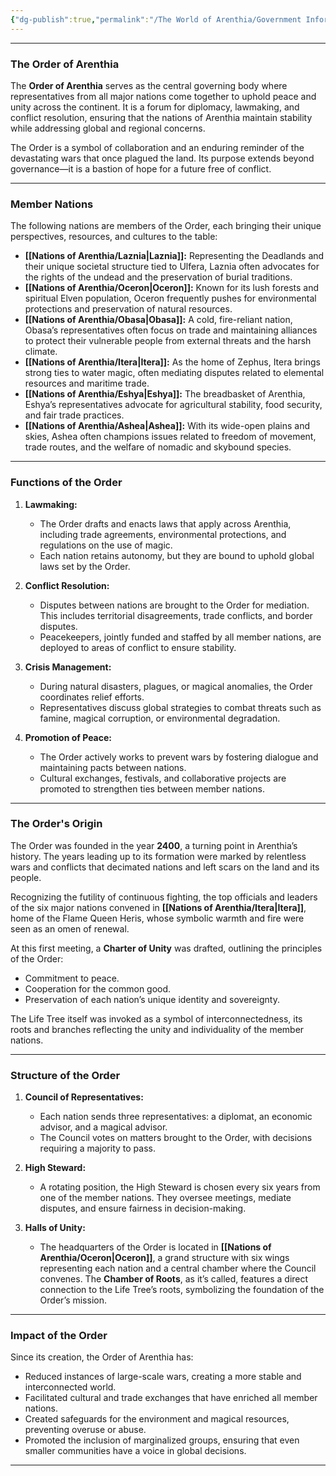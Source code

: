 ```yaml
---
{"dg-publish":true,"permalink":"/The World of Arenthia/Government Information/the Order of Arenthia/"}
---
```



---

### **The Order of Arenthia**

The **Order of Arenthia** serves as the central governing body where representatives from all major nations come together to uphold peace and unity across the continent. It is a forum for diplomacy, lawmaking, and conflict resolution, ensuring that the nations of Arenthia maintain stability while addressing global and regional concerns.  

The Order is a symbol of collaboration and an enduring reminder of the devastating wars that once plagued the land. Its purpose extends beyond governance—it is a bastion of hope for a future free of conflict.

---

### **Member Nations**  

The following nations are members of the Order, each bringing their unique perspectives, resources, and cultures to the table:  

- **[[Nations of Arenthia/Laznia\|Laznia]]:** Representing the Deadlands and their unique societal structure tied to Ulfera, Laznia often advocates for the rights of the undead and the preservation of burial traditions.  
- **[[Nations of Arenthia/Oceron\|Oceron]]:** Known for its lush forests and spiritual Elven population, Oceron frequently pushes for environmental protections and preservation of natural resources.  
- **[[Nations of Arenthia/Obasa\|Obasa]]:** A cold, fire-reliant nation, Obasa’s representatives often focus on trade and maintaining alliances to protect their vulnerable people from external threats and the harsh climate.  
- **[[Nations of Arenthia/Itera\|Itera]]:** As the home of Zephus, Itera brings strong ties to water magic, often mediating disputes related to elemental resources and maritime trade.  
- **[[Nations of Arenthia/Eshya\|Eshya]]:** The breadbasket of Arenthia, Eshya’s representatives advocate for agricultural stability, food security, and fair trade practices.  
- **[[Nations of Arenthia/Ashea\|Ashea]]:** With its wide-open plains and skies, Ashea often champions issues related to freedom of movement, trade routes, and the welfare of nomadic and skybound species.  

---

### **Functions of the Order**  

1. **Lawmaking:**  
   - The Order drafts and enacts laws that apply across Arenthia, including trade agreements, environmental protections, and regulations on the use of magic.  
   - Each nation retains autonomy, but they are bound to uphold global laws set by the Order.  

2. **Conflict Resolution:**  
   - Disputes between nations are brought to the Order for mediation. This includes territorial disagreements, trade conflicts, and border disputes.  
   - Peacekeepers, jointly funded and staffed by all member nations, are deployed to areas of conflict to ensure stability.  

3. **Crisis Management:**  
   - During natural disasters, plagues, or magical anomalies, the Order coordinates relief efforts.  
   - Representatives discuss global strategies to combat threats such as famine, magical corruption, or environmental degradation.  

4. **Promotion of Peace:**  
   - The Order actively works to prevent wars by fostering dialogue and maintaining pacts between nations.  
   - Cultural exchanges, festivals, and collaborative projects are promoted to strengthen ties between member nations.  

---

### **The Order's Origin**  

The Order was founded in the year **2400**, a turning point in Arenthia’s history. The years leading up to its formation were marked by relentless wars and conflicts that decimated nations and left scars on the land and its people.  

Recognizing the futility of continuous fighting, the top officials and leaders of the six major nations convened in **[[Nations of Arenthia/Itera\|Itera]]**, home of the Flame Queen Heris, whose symbolic warmth and fire were seen as an omen of renewal.  

At this first meeting, a **Charter of Unity** was drafted, outlining the principles of the Order:  
- Commitment to peace.  
- Cooperation for the common good.  
- Preservation of each nation’s unique identity and sovereignty.  

The Life Tree itself was invoked as a symbol of interconnectedness, its roots and branches reflecting the unity and individuality of the member nations.

---

### **Structure of the Order**  

1. **Council of Representatives:**  
   - Each nation sends three representatives: a diplomat, an economic advisor, and a magical advisor.  
   - The Council votes on matters brought to the Order, with decisions requiring a majority to pass.  

2. **High Steward:**  
   - A rotating position, the High Steward is chosen every six years from one of the member nations. They oversee meetings, mediate disputes, and ensure fairness in decision-making.  

3. **Halls of Unity:**  
   - The headquarters of the Order is located in **[[Nations of Arenthia/Oceron\|Oceron]]**, a grand structure with six wings representing each nation and a central chamber where the Council convenes. The **Chamber of Roots**, as it’s called, features a direct connection to the Life Tree’s roots, symbolizing the foundation of the Order’s mission.

---

### **Impact of the Order**  

Since its creation, the Order of Arenthia has:  
- Reduced instances of large-scale wars, creating a more stable and interconnected world.  
- Facilitated cultural and trade exchanges that have enriched all member nations.  
- Created safeguards for the environment and magical resources, preventing overuse or abuse.  
- Promoted the inclusion of marginalized groups, ensuring that even smaller communities have a voice in global decisions.

---
